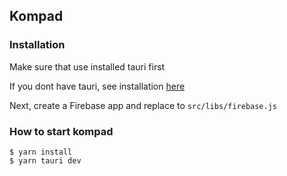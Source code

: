 ## Kompad

### Installation

Make sure that use installed tauri first

If you dont have tauri, see installation [here](https://tauri.studio/v1/guides/getting-started/prerequisites)

Next, create a Firebase app and replace to `src/libs/firebase.js`

### How to start kompad

```shell
$ yarn install
$ yarn tauri dev
``` 

